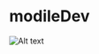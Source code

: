 # modileDev
![Alt text](https://https://github.com/AlexSergo/modileDev/blob/lesson3/video/video.gif)
